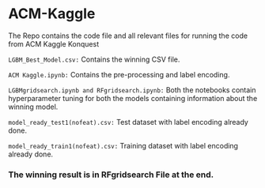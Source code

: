 # ACM-Kaggle
The Repo contains the code file and all relevant files for running the code from ACM Kaggle Konquest


`LGBM_Best_Model.csv:` Contains the winning CSV file.

`ACM Kaggle.ipynb:` Contains the pre-processing and label encoding.

`LGBMgridsearch.ipynb and RFgridsearch.ipynb:` Both the notebooks contain hyperparameter tuning for both the models containing information about the winning model. 


`model_ready_test1(nofeat).csv:`  Test dataset with label encoding already done.

`model_ready_train1(nofeat).csv:` Training dataset with label encoding already done.

### The winning result is in RFgridsearch File at the end.



